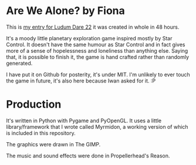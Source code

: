 Are We Alone? by Fiona
======================

This is [my entry for Ludum Dare 22](http://www.ludumdare.com/compo/ludum-dare-22/?action=preview&uid=150) it was created in whole in 48 hours.

It's a moody little planetary exploration game inspired mostly by Star Control. It doesn't have the same humour as Star Control and in fact gives more of a sense of hopelessness and loneliness than anything else.
Saying that, it is possible to finish it, the game is hand crafted rather than randomly generated.

I have put it on Github for posterity, it's under MIT. I'm unlikely to ever touch the game in future, it's also here because Iwan asked for it. :P

Production 
==========

It's written in Python with Pygame and PyOpenGL. It uses a little library/framework that I wrote called Myrmidon, a working version of which is included in this repository.

The graphics were drawn in The GIMP.

The music and sound effects were done in Propellerhead's Reason.
